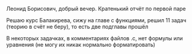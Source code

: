 Леонид Борисович, добрый вечер. Кратенький отчёт по первой паре

Решаю курс Балакирева, сижу на главе с функциями, решил 11 задач (теорию в счёт не беру), то есть две подглавы прошёл

В некоторых задачках, в комментариях файлов .с, нет формулы или уравнения (не могу их никак нормально форматировать)